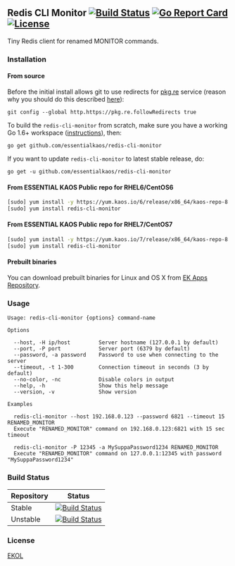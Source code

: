 ## Redis CLI Monitor [![Build Status](https://travis-ci.org/essentialkaos/redis-cli-monitor.svg?branch=master)](https://travis-ci.org/essentialkaos/redis-cli-monitor) [![Go Report Card](https://goreportcard.com/badge/github.com/essentialkaos/redis-cli-monitor)](https://goreportcard.com/report/github.com/essentialkaos/redis-cli-monitor) [![License](https://gh.kaos.io/ekol.svg)](https://essentialkaos.com/ekol)

Tiny Redis client for renamed MONITOR commands.

### Installation

#### From source

Before the initial install allows git to use redirects for [pkg.re](https://github.com/essentialkaos/pkgre) service (reason why you should do this described [here](https://github.com/essentialkaos/pkgre#git-support)):

```
git config --global http.https://pkg.re.followRedirects true
```

To build the `redis-cli-monitor` from scratch, make sure you have a working Go 1.6+ workspace ([instructions](https://golang.org/doc/install)), then:

```
go get github.com/essentialkaos/redis-cli-monitor
```

If you want to update `redis-cli-monitor` to latest stable release, do:

```
go get -u github.com/essentialkaos/redis-cli-monitor
```

#### From ESSENTIAL KAOS Public repo for RHEL6/CentOS6

```bash
[sudo] yum install -y https://yum.kaos.io/6/release/x86_64/kaos-repo-8.0-0.el6.noarch.rpm
[sudo] yum install redis-cli-monitor
```

#### From ESSENTIAL KAOS Public repo for RHEL7/CentOS7

```bash
[sudo] yum install -y https://yum.kaos.io/7/release/x86_64/kaos-repo-8.0-0.el7.noarch.rpm
[sudo] yum install redis-cli-monitor
```

#### Prebuilt binaries

You can download prebuilt binaries for Linux and OS X from [EK Apps Repository](https://apps.kaos.io/redis-cli-monitor/latest).

### Usage

```
Usage: redis-cli-monitor {options} command-name

Options

  --host, -H ip/host         Server hostname (127.0.0.1 by default)
  --port, -P port            Server port (6379 by default)
  --password, -a password    Password to use when connecting to the server
  --timeout, -t 1-300        Connection timeout in seconds (3 by default)
  --no-color, -nc            Disable colors in output
  --help, -h                 Show this help message
  --version, -v              Show version

Examples

  redis-cli-monitor --host 192.168.0.123 --password 6821 --timeout 15 RENAMED_MONITOR
  Execute "RENAMED_MONITOR" command on 192.168.0.123:6821 with 15 sec timeout

  redis-cli-monitor -P 12345 -a MySuppaPassword1234 RENAMED_MONITOR
  Execute "RENAMED_MONITOR" command on 127.0.0.1:12345 with password "MySuppaPassword1234"

```

### Build Status

| Repository | Status |
|------------|--------|
| Stable | [![Build Status](https://travis-ci.org/essentialkaos/redis-cli-monitor.svg?branch=master)](https://travis-ci.org/essentialkaos/redis-cli-monitor) |
| Unstable | [![Build Status](https://travis-ci.org/essentialkaos/redis-cli-monitor.svg?branch=develop)](https://travis-ci.org/essentialkaos/redis-cli-monitor) |

### License

[EKOL](https://essentialkaos.com/ekol)
